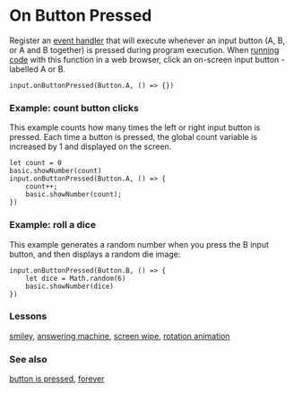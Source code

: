 # On Button Pressed

Register an [event handler](/microbit/reference/event-handler) that will execute whenever an input button (A, B, or A and B together) is pressed during program execution. When [running code](/microbit/js/simulator) with this function in a web browser, click an on-screen input button - labelled A or B.

```sig
input.onButtonPressed(Button.A, () => {})
```

### Example: count button clicks

This example counts how many times the left or right input button is pressed. Each time a button is pressed, the global count variable is increased by 1 and displayed on the screen.

```blocks
let count = 0
basic.showNumber(count)
input.onButtonPressed(Button.A, () => {
    count++;
    basic.showNumber(count);
})
```

### Example: roll a dice

This example generates a random number when you press the B input button, and then displays a random die image:

```blocks
input.onButtonPressed(Button.B, () => {
    let dice = Math.random(6)
    basic.showNumber(dice)
})
```

### Lessons

[smiley](/microbit/lessons/smiley), [answering machine](/microbit/lessons/answering-machine), [screen wipe](/microbit/lessons/screen-wipe), [rotation animation](/microbit/lessons/rotation-animation)

### See also

[button is pressed](/microbit/reference/input/button-is-pressed), [forever](/microbit/reference/basic/forever)

